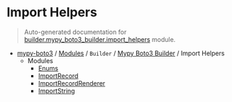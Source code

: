 # Import Helpers

> Auto-generated documentation for [builder.mypy_boto3_builder.import_helpers](https://github.com/vemel/mypy_boto3/blob/master/builder/mypy_boto3_builder/import_helpers/__init__.py) module.

- [mypy-boto3](../../../README.md#mypy_boto3) / [Modules](../../../MODULES.md#mypy-boto3-modules) / `Builder` / [Mypy Boto3 Builder](../index.md#mypy-boto3-builder) / Import Helpers
    - Modules
        - [Enums](enums.md#enums)
        - [ImportRecord](import_record.md#importrecord)
        - [ImportRecordRenderer](import_record_renderer.md#importrecordrenderer)
        - [ImportString](import_string.md#importstring)
